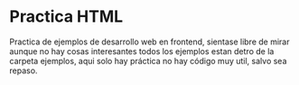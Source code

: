 # Practica HTML
Practica de ejemplos de desarrollo web en frontend, sientase libre de mirar aunque no hay cosas interesantes
todos los ejemplos estan detro de la carpeta ejemplos, aqui solo hay práctica no hay código muy util, salvo sea repaso.
